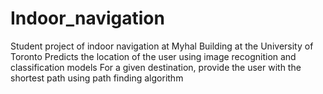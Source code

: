 # Indoor_navigation
Student project of indoor navigation at Myhal Building at the University of Toronto
Predicts the location of the user using image recognition and classification models
For a given destination, provide the user with the shortest path using path finding algorithm

